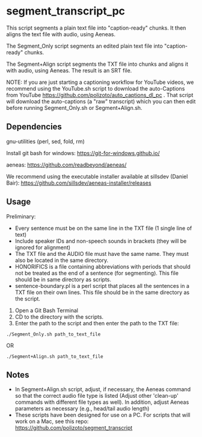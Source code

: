 # segment_transcript_pc
This script segments a plain text file into "caption-ready" chunks. It then aligns the text file with audio, using Aeneas. 

The Segment_Only script segments an edited plain text file into "caption-ready" chunks. 

The Segment+Align script segments the TXT file into chunks and aligns it with audio, using Aeneas. The result is an SRT file.

NOTE: If you are just starting a captioning workflow for YouTube videos, we recommend using the YouTube.sh script to download the auto-Captions from YouTube https://github.com/polizoto/auto_captions_dl_pc . That script will download the auto-captions (a "raw" transcript) which you can then edit before running Segment_Only.sh or Segment+Align.sh.

## Dependencies

gnu-utilities (perl, sed, fold, rm)

Install git bash for windows: https://git-for-windows.github.io/

aeneas: https://github.com/readbeyond/aeneas/

We recommend using the executable installer available at sillsdev (Daniel Bair): https://github.com/sillsdev/aeneas-installer/releases


## Usage

Preliminary:
* Every sentence must be on the same line in the TXT file (1 single line of text)
* Include speaker IDs and non-speech sounds in brackets (they will be ignored for alignment)
* The TXT file and the AUDIO file must have the same name. They must also be located in the same directory.
* HONORIFICS is a file containing abbreviations with periods that should not be treated as the end of a sentence (for segmenting). This file should be in same directory as scripts. 
* sentence-boundary.pl is a perl script that places all the sentences in a TXT file on their own lines. This file should be in the same directory as the script.
1. Open a Git Bash Terminal
2. CD to the directory with the scripts.
3. Enter the path to the script and then enter the path to the TXT file:

`./Segment_Only.sh path_to_text_file`

OR

`./Segment+Align.sh path_to_text_file`

## Notes
- In Segment+Align.sh script, adjust, if necessary, the Aeneas command so that the correct audio file type is listed (Adjust other 'clean-up' commands with different file types as well). In addition, adjust Aeneas parameters as necessary (e.g., head/tail audio length)
- These scripts have been designed for use on a PC. For scripts that will work on a Mac, see this repo: https://github.com/polizoto/segment_transcript



